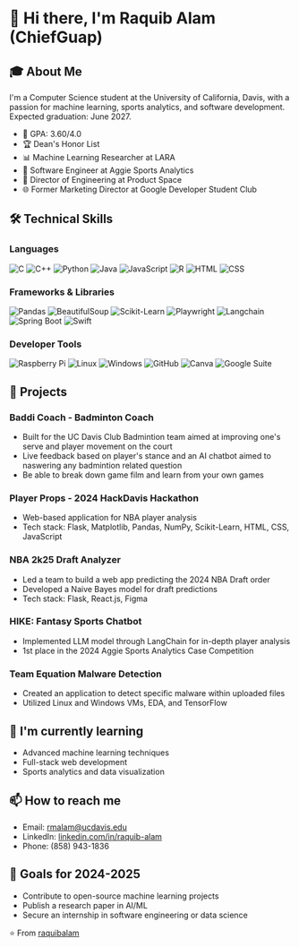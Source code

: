 # 👋 Hi there, I'm Raquib Alam (ChiefGuap)

## 🎓 About Me
I'm a Computer Science student at the University of California, Davis, with a passion for machine learning, sports analytics, and software development. Expected graduation: June 2027.

- 🏫 GPA: 3.60/4.0
- 🏆 Dean's Honor List
- 📊 Machine Learning Researcher at LARA
- 🏀 Software Engineer at Aggie Sports Analytics
- 🚀 Director of Engineering at Product Space
- 🌐 Former Marketing Director at Google Developer Student Club

## 🛠 Technical Skills

### Languages
![C](https://img.shields.io/badge/-C-00599C?style=flat-square&logo=c&logoColor=white)
![C++](https://img.shields.io/badge/-C++-00599C?style=flat-square&logo=c%2B%2B&logoColor=white)
![Python](https://img.shields.io/badge/-Python-3776AB?style=flat-square&logo=python&logoColor=white)
![Java](https://img.shields.io/badge/-Java-007396?style=flat-square&logo=java&logoColor=white)
![JavaScript](https://img.shields.io/badge/-JavaScript-F7DF1E?style=flat-square&logo=javascript&logoColor=black)
![R](https://img.shields.io/badge/-R-276DC3?style=flat-square&logo=r&logoColor=white)
![HTML](https://img.shields.io/badge/-HTML5-E34F26?style=flat-square&logo=html5&logoColor=white)
![CSS](https://img.shields.io/badge/-CSS3-1572B6?style=flat-square&logo=css3&logoColor=white)

### Frameworks & Libraries
![Pandas](https://img.shields.io/badge/-Pandas-150458?style=flat-square&logo=pandas&logoColor=white)
![BeautifulSoup](https://img.shields.io/badge/-BeautifulSoup-3776AB?style=flat-square&logo=python&logoColor=white)
![Scikit-Learn](https://img.shields.io/badge/-Scikit--Learn-F7931E?style=flat-square&logo=scikit-learn&logoColor=white)
![Playwright](https://img.shields.io/badge/-Playwright-45ba4b?style=flat-square&logo=playwright&logoColor=white)
![Langchain](https://img.shields.io/badge/-Langchain-000000?style=flat-square)
![Spring Boot](https://img.shields.io/badge/-Spring%20Boot-6DB33F?style=flat-square&logo=spring-boot&logoColor=white)
![Swift](https://img.shields.io/badge/-Swift-FA7343?style=flat-square&logo=swift&logoColor=white)

### Developer Tools
![Raspberry Pi](https://img.shields.io/badge/-Raspberry%20Pi-C51A4A?style=flat-square&logo=raspberry-pi&logoColor=white)
![Linux](https://img.shields.io/badge/-Linux-FCC624?style=flat-square&logo=linux&logoColor=black)
![Windows](https://img.shields.io/badge/-Windows-0078D6?style=flat-square&logo=windows&logoColor=white)
![GitHub](https://img.shields.io/badge/-GitHub-181717?style=flat-square&logo=github&logoColor=white)
![Canva](https://img.shields.io/badge/-Canva-00C4CC?style=flat-square&logo=canva&logoColor=white)
![Google Suite](https://img.shields.io/badge/-Google%20Suite-4285F4?style=flat-square&logo=google&logoColor=white)

## 🚀 Projects

### Baddi Coach - Badminton Coach
- Built for the UC Davis Club Badmintion team aimed at improving one's serve and player movement on the court
- Live feedback based on player's stance and an AI chatbot aimed to naswering any badmintion related question
- Be able to break down game film and learn from your own games 

### Player Props - 2024 HackDavis Hackathon
- Web-based application for NBA player analysis
- Tech stack: Flask, Matplotlib, Pandas, NumPy, Scikit-Learn, HTML, CSS, JavaScript

### NBA 2k25 Draft Analyzer
- Led a team to build a web app predicting the 2024 NBA Draft order
- Developed a Naive Bayes model for draft predictions
- Tech stack: Flask, React.js, Figma

### HIKE: Fantasy Sports Chatbot
- Implemented LLM model through LangChain for in-depth player analysis
- 1st place in the 2024 Aggie Sports Analytics Case Competition

### Team Equation Malware Detection
- Created an application to detect specific malware within uploaded files
- Utilized Linux and Windows VMs, EDA, and TensorFlow

## 🌱 I'm currently learning
- Advanced machine learning techniques
- Full-stack web development
- Sports analytics and data visualization

## 📫 How to reach me
- Email: rmalam@ucdavis.edu
- LinkedIn: [linkedin.com/in/raquib-alam](https://linkedin.com/in/raquib-alam)
- Phone: (858) 943-1836


## 🎯 Goals for 2024-2025
- Contribute to open-source machine learning projects
- Publish a research paper in AI/ML
- Secure an internship in software engineering or data science

⭐️ From [raquibalam]()

